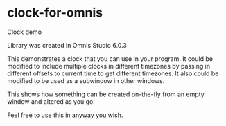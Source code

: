# clock-for-omnis

Clock demo

Library was created in Omnis Studio 6.0.3

This demonstrates a clock that you can use in your program. It could be modified to include multiple clocks in different timezones by passing in different offsets to current time to get different timezones. It also could be modified to be used as a subwindow in other windows.

This shows how something can be created on-the-fly from an empty window and altered as you go.

Feel free to use this in anyway you wish.
